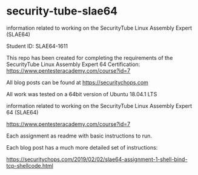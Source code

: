 # security-tube-slae64
information related to working on the SecurityTube Linux Assembly Expert (SLAE64)

Student ID: SLAE64-1611

This repo has been created for completing the requirements of the SecurityTube Linux Assembly Expert 64 Certification:
https://www.pentesteracademy.com/course?id=7

All blog posts can be found at https://securitychops.com

All work was tested on a 64bit version of Ubuntu 18.04.1 LTS

information related to working on the SecurityTube Linux Assembly Expert 64 (SLAE64)

https://www.pentesteracademy.com/course?id=7

Each assignment as readme with basic instructions to run.

Each blog post has a much more detailed set of instructions:

https://securitychops.com/2019/02/02/slae64-assignment-1-shell-bind-tcp-shellcode.html
